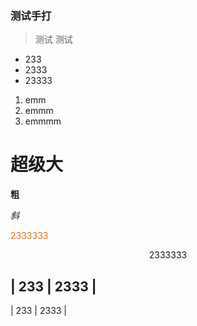 ### 测试手打

> 测试
> 测试

- 233
- 2333
- 23333

1. emm
2. emmm
3. emmmm

# 超级大

**粗**

*斜*

<p style="color:rgb(255,100,0)">2333333</p>

<p style="text-align:center">2333333</p>


| 233 | 2333 |
--------------
| 233 | 2333 |
